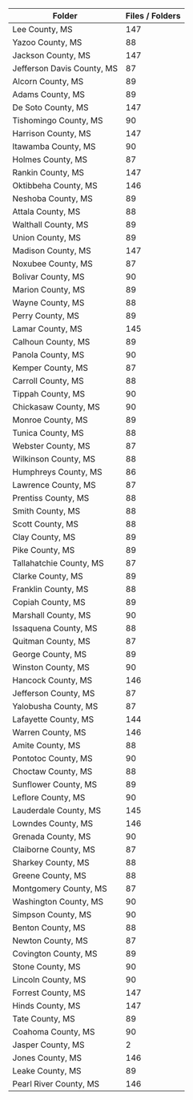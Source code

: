 | Folder                     |   Files / Folders |
|----------------------------|-------------------|
| Lee County, MS             |               147 |
| Yazoo County, MS           |                88 |
| Jackson County, MS         |               147 |
| Jefferson Davis County, MS |                87 |
| Alcorn County, MS          |                89 |
| Adams County, MS           |                89 |
| De Soto County, MS         |               147 |
| Tishomingo County, MS      |                90 |
| Harrison County, MS        |               147 |
| Itawamba County, MS        |                90 |
| Holmes County, MS          |                87 |
| Rankin County, MS          |               147 |
| Oktibbeha County, MS       |               146 |
| Neshoba County, MS         |                89 |
| Attala County, MS          |                88 |
| Walthall County, MS        |                89 |
| Union County, MS           |                89 |
| Madison County, MS         |               147 |
| Noxubee County, MS         |                87 |
| Bolivar County, MS         |                90 |
| Marion County, MS          |                89 |
| Wayne County, MS           |                88 |
| Perry County, MS           |                89 |
| Lamar County, MS           |               145 |
| Calhoun County, MS         |                89 |
| Panola County, MS          |                90 |
| Kemper County, MS          |                87 |
| Carroll County, MS         |                88 |
| Tippah County, MS          |                90 |
| Chickasaw County, MS       |                90 |
| Monroe County, MS          |                89 |
| Tunica County, MS          |                88 |
| Webster County, MS         |                87 |
| Wilkinson County, MS       |                88 |
| Humphreys County, MS       |                86 |
| Lawrence County, MS        |                87 |
| Prentiss County, MS        |                88 |
| Smith County, MS           |                88 |
| Scott County, MS           |                88 |
| Clay County, MS            |                89 |
| Pike County, MS            |                89 |
| Tallahatchie County, MS    |                87 |
| Clarke County, MS          |                89 |
| Franklin County, MS        |                88 |
| Copiah County, MS          |                89 |
| Marshall County, MS        |                90 |
| Issaquena County, MS       |                88 |
| Quitman County, MS         |                87 |
| George County, MS          |                89 |
| Winston County, MS         |                90 |
| Hancock County, MS         |               146 |
| Jefferson County, MS       |                87 |
| Yalobusha County, MS       |                87 |
| Lafayette County, MS       |               144 |
| Warren County, MS          |               146 |
| Amite County, MS           |                88 |
| Pontotoc County, MS        |                90 |
| Choctaw County, MS         |                88 |
| Sunflower County, MS       |                89 |
| Leflore County, MS         |                90 |
| Lauderdale County, MS      |               145 |
| Lowndes County, MS         |               146 |
| Grenada County, MS         |                90 |
| Claiborne County, MS       |                87 |
| Sharkey County, MS         |                88 |
| Greene County, MS          |                88 |
| Montgomery County, MS      |                87 |
| Washington County, MS      |                90 |
| Simpson County, MS         |                90 |
| Benton County, MS          |                88 |
| Newton County, MS          |                87 |
| Covington County, MS       |                89 |
| Stone County, MS           |                90 |
| Lincoln County, MS         |                90 |
| Forrest County, MS         |               147 |
| Hinds County, MS           |               147 |
| Tate County, MS            |                89 |
| Coahoma County, MS         |                90 |
| Jasper County, MS          |                 2 |
| Jones County, MS           |               146 |
| Leake County, MS           |                89 |
| Pearl River County, MS     |               146 |